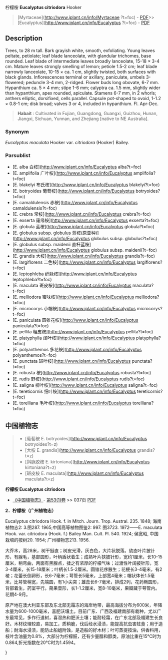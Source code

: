 柠檬桉 **Eucalyptus citriodora** Hooker

> [Myrtaceae](http://www.iplant.cn/info/Myrtaceae ?t=foc) - [PDF](http://iplant.cn/foc/pdf/Myrtaceae.pdf)>>[Eucalyptus](http://www.iplant.cn/info/Eucalyptus ?t=foc) - [PDF](http://www.iplant.cn/foc/pdf/Eucalyptus.pdf)

## Description

Trees, to 28 m tall. Bark grayish white, smooth, exfoliating. Young leaves peltate, petiolate; leaf blade lanceolate, with glandular trichomes, base rounded. Leaf blade of intermediate leaves broadly lanceolate, 15-18 × 3-4 cm. Mature leaves strongly smelling of lemon; petiole 1.5-2 cm; leaf blade narrowly lanceolate, 10-15 × ca. 1 cm, slightly twisted, both surfaces with black glands. Inflorescences terminal or axillary, paniculate, umbels 3-flowered; peduncle 3-4 mm, 2-ridged. Flower buds long obovate, 6-7 mm. Hypanthium ca. 5 × 4 mm; stipe 1-6 mm; calyptra ca. 1.5 mm, slightly wider than hypanthium, apex rounded, apiculate. Stamens 6-7 mm, in 2 whorls; anthers elliptic, dorsifixed, cells parallel. Capsule pot-shaped to ovoid, 1-1.2 × 0.8-1 cm; disk broad; valves 3 or 4, included in hypanthium. Fl. Apr-Dec.

> **Habait** : 
> Cultivated in Fujian, Guangdong, Guangxi, Guizhou, Hunan, Jiangxi, Sichuan, Yunnan, and Zhejiang [native to NE Australia].

### Synonym
*Eucalyptus maculata* Hooker var. *citriodora* (Hooker) Bailey.

### Parsublist

* [E.  alba  白桉](http://www.iplant.cn/info/Eucalyptus alba?t=foc)
* [E.  amplifolia  广叶桉](http://www.iplant.cn/info/Eucalyptus amplifolia?t=foc)
* [E.  blakelyi  布氏桉](http://www.iplant.cn/info/Eucalyptus blakelyi?t=foc)
* [E.  botryoides  葡萄桉](http://www.iplant.cn/info/Eucalyptus botryoides?t=foc)
* [E.  camaldulensis  赤桉](http://www.iplant.cn/info/Eucalyptus camaldulensis?t=foc)
* [E.  crebra  常桉](http://www.iplant.cn/info/Eucalyptus crebra?t=foc)
* [E.  exserta  窿缘桉](http://www.iplant.cn/info/Eucalyptus exserta?t=foc)
* [E.  globula  蓝桉](http://www.iplant.cn/info/Eucalyptus globula?t=foc)
* [E.  globulus subsp. globulus  蓝桉(原亚种)](http://www.iplant.cn/info/Eucalyptus globulus subsp. globulus?t=foc)
* [E.  globulus subsp. maidenii  直杆蓝桉](http://www.iplant.cn/info/Eucalyptus globulus subsp. maidenii?t=foc)
* [E.  grandis  大桉](http://www.iplant.cn/info/Eucalyptus grandis?t=foc)
* [E.  largiflorens  二色桉](http://www.iplant.cn/info/Eucalyptus largiflorens?t=foc)
* [E.  leptophleba  纤脉桉](http://www.iplant.cn/info/Eucalyptus leptophleba?t=foc)
* [E.  maculata  斑皮桉](http://www.iplant.cn/info/Eucalyptus maculata?t=foc)
* [E.  melliodora  蜜味桉](http://www.iplant.cn/info/Eucalyptus melliodora?t=foc)
* [E.  microcorys  小帽桉](http://www.iplant.cn/info/Eucalyptus microcorys?t=foc)
* [E.  paniculata  圆锥花桉](http://www.iplant.cn/info/Eucalyptus paniculata?t=foc)
* [E.  pellita  粗皮桉](http://www.iplant.cn/info/Eucalyptus pellita?t=foc)
* [E.  platyphylla  阔叶桉](http://www.iplant.cn/info/Eucalyptus platyphylla?t=foc)
* [E.  polyanthemos  多花桉](http://www.iplant.cn/info/Eucalyptus polyanthemos?t=foc)
* [E.  punctata  斑叶桉](http://www.iplant.cn/info/Eucalyptus punctata?t=foc)
* [E.  robusta  桉](http://www.iplant.cn/info/Eucalyptus robusta?t=foc)
* [E.  rudis  野桉](http://www.iplant.cn/info/Eucalyptus rudis?t=foc)
* [E.  saligna  柳叶桉](http://www.iplant.cn/info/Eucalyptus saligna?t=foc)
* [E.  tereticornis  细叶桉](http://www.iplant.cn/info/Eucalyptus tereticornis?t=foc)
* [E.  torelliana  毛叶桉](http://www.iplant.cn/info/Eucalyptus torelliana?t=foc)

## 中国植物志

> * [葡萄桉  E.  botryoides](http://www.iplant.cn/info/Eucalyptus botryoides?t=z)
> * [大桉  E.  grandis](http://www.iplant.cn/info/Eucalyptus grandis?t=z)
> * [斜脉胶桉  E.  kirtoniana](http://www.iplant.cn/info/Eucalyptus kirtoniana?t=z)
> * [斑皮桉  E.  maculata](http://www.iplant.cn/info/Eucalyptus maculata?t=z)

**柠檬桉 Eucalyptus citriodora**

* [《中国植物志》](http://www.iplant.cn/frps)- [第53(1)卷](http://www.iplant.cn/frps/vol/53(1)) >> 037页 [PDF](http://www.iplant.cn/frps/pdf/53(1)/037a.PDF)

**2．柠檬桉（广州植物志）**

Eucalyptus citriodora Hook. f. in Mitch. Journ. Trop. Austral. 235. 1848; 海南植物志2: 3.图287. 1965;中国高等植物图鉴2: 997. 图3723. 1972——E. maculata Hook. var. citriodora (Hook. f.) Bailey Man. Cult. Pl. 540. 1924; 侯宽昭, 中国栽培的按树20. 1954; 广州植物志213. 1956.

大乔木，高28米，树干挺直；树皮光滑，灰白色，大片状脱落。幼态叶片披针形，有腺毛，基部圆形，叶柄盾状着生；成熟叶片狭披针形，宽约1厘米，长10-15厘米，稍弯曲，两面有黑腺点，揉之有浓厚的柠檬气味；过渡性叶阔披针形，宽3-4厘米，长15-18厘米；叶柄长1.5-2厘米。圆锥花序腋生；花梗长3-4毫米，有2棱；花蕾长倒卵形，长6-7毫米；萼管长5毫米，上部宽4毫米；帽状体长1.5毫米，比萼管稍宽，先端圆，有1小尖突；雄蕊长6-7毫米，排成2列，花药椭圆形，背部着生，药室平行。蒴果壶形，长1-1.2厘米，宽8-10毫米，果瓣藏于萼管内。花期4-9月。

原产地在澳大利亚东部及东北部无霜冻的海岸地带，最高海拔分布为600米，年降水量为600-1000毫米，喜肥沃壤土。目前广东、广西及福建南部有栽种，尤以广东最常见，多作行道树，喜湿热和肥沃土壤；能耐轻霜，在广东北部及福建生长良好。木材纹理较直，易加工，质稍脆，伐后经水浸渍，能提高抗虫害蛀食；用于造船；耐海水浸渍，能防止船蛆附蚀，是造船的好木材；叶可蒸提按油，供香料用，枝叶含油量为0.8%，大部分为柠檬醛，还有少量醋和醇类，原油比重在15℃时为0.864,折光指数在20℃时为1.4594。

}